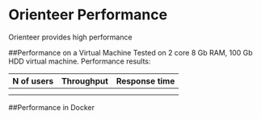 # Orienteer Performance

Orienteer provides high performance

##Performance on a Virtual Machine
Tested on 2 core 8 Gb RAM, 100 Gb HDD virtual machine. Performance results:

| N of users | Throughput | Response time |
| -- | -- | -- |
|  |  |  |
|  |  |  |


##Performance in Docker
